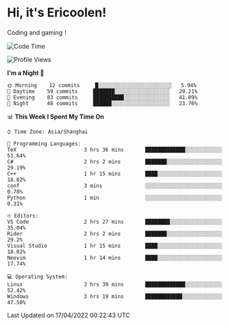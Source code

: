 # Hi, it's Ericoolen!
Coding and gaming！

<!--START_SECTION:waka-->
![Code Time](http://img.shields.io/badge/Code%20Time-209%20hrs%2039%20mins-blue)

![Profile Views](http://img.shields.io/badge/Profile%20Views-0-blue)

**I'm a Night 🦉** 

```text
🌞 Morning    12 commits     █░░░░░░░░░░░░░░░░░░░░░░░░   5.94% 
🌆 Daytime    59 commits     ███████░░░░░░░░░░░░░░░░░░   29.21% 
🌃 Evening    83 commits     ██████████░░░░░░░░░░░░░░░   41.09% 
🌙 Night      48 commits     ██████░░░░░░░░░░░░░░░░░░░   23.76%

```


📊 **This Week I Spent My Time On** 

```text
⌚︎ Time Zone: Asia/Shanghai

💬 Programming Languages: 
TeX                      3 hrs 36 mins       █████████████░░░░░░░░░░░░   51.64% 
C#                       2 hrs 2 mins        ███████░░░░░░░░░░░░░░░░░░   29.19% 
C++                      1 hr 15 mins        ████░░░░░░░░░░░░░░░░░░░░░   18.02% 
conf                     3 mins              ░░░░░░░░░░░░░░░░░░░░░░░░░   0.78% 
Python                   1 min               ░░░░░░░░░░░░░░░░░░░░░░░░░   0.31%

🔥 Editors: 
VS Code                  2 hrs 27 mins       ████████░░░░░░░░░░░░░░░░░   35.04% 
Rider                    2 hrs 2 mins        ███████░░░░░░░░░░░░░░░░░░   29.2% 
Visual Studio            1 hr 15 mins        ████░░░░░░░░░░░░░░░░░░░░░   18.02% 
Neovim                   1 hr 14 mins        ████░░░░░░░░░░░░░░░░░░░░░   17.74%

💻 Operating System: 
Linux                    3 hrs 39 mins       █████████████░░░░░░░░░░░░   52.42% 
Windows                  3 hrs 19 mins       ████████████░░░░░░░░░░░░░   47.58%

```


 Last Updated on 17/04/2022 00:22:43 UTC
<!--END_SECTION:waka-->

